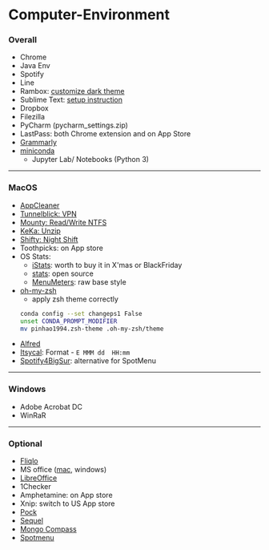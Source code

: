 # Computer-Environment

### Overall

* Chrome
* Java Env
* Spotify
* Line
* Rambox: [customize dark theme](https://github.com/pinhao1994/Computer-Environment/blob/master/Rambox)
* Sublime Text: [setup instruction](https://github.com/pinhao1994/Computer-Environment/blob/master/sublime-text.md)
* Dropbox
* Filezilla
* PyCharm (pycharm_settings.zip)
* LastPass: both Chrome extension and on App Store
* [Grammarly](https://app.grammarly.com)
* [miniconda](https://docs.conda.io/en/latest/miniconda.html)
  * Jupyter Lab/ Notebooks (Python 3)

---

### MacOS

* [AppCleaner](https://freemacsoft.net/appcleaner/)
* [Tunnelblick: VPN](https://tunnelblick.net/)
* [Mounty: Read/Write NTFS](https://mac.filehorse.com/download-mounty/)
* [KeKa: Unzip](https://www.keka.io/en/)
* [Shifty: Night Shift](https://shifty.natethompson.io/en/)
* Toothpicks: on App store
* OS Stats: 
  * [iStats](https://drive.google.com/file/d/1W7xyxoxytAIETmN7_25QXMbplDhBYAH9/view?usp=sharing): worth to buy it in X'mas or BlackFriday
  * [stats](https://github.com/exelban/stats): open source
  * [MenuMeters](https://member.ipmu.jp/yuji.tachikawa/MenuMetersElCapitan/): raw base style
* [oh-my-zsh](https://0n3z3r0n3.medium.com/oh-my-zsh-configuration-guide-for-macos-terminal-3ee6003b09d5)
  * apply zsh theme correctly
  ```bash
  conda config --set changeps1 False
  unset CONDA_PROMPT_MODIFIER
  mv pinhao1994.zsh-theme .oh-my-zsh/theme
  ```
* [Alfred](https://www.alfredapp.com/)
* [Itsycal](https://www.mowglii.com/itsycal/): Format - `E MMM dd  HH:mm`
* [Spotify4BigSur](https://github.com/fabiusBile/Spotify4BigSur): alternative for SpotMenu
  
---

### Windows
* Adobe Acrobat DC
* WinRaR

---

### Optional
* [Fliqlo](https://fliqlo.com/)
* MS office ([mac](https://drive.google.com/file/d/12FGjwn0kZY4fOZfkbsC_TfjWjPri1ohu/view?usp=sharing), windows)
* [LibreOffice](https://www.libreoffice.org/) 
* 1Checker
* Amphetamine: on App store
* Xnip: switch to US App store
* [Pock](https://pock.dev/)
* [Sequel](http://www.sequelpro.com/)
* [Mongo Compass](https://www.mongodb.com/try/download/compass)
* [Spotmenu](https://kmikiy.github.io/SpotMenu/)